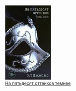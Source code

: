 ![](На%20пятьдесят%20оттенков%20темнее.jpg)  
[На пятьдесят оттенков темнее](На%20пятьдесят%20оттенков%20темнее.md)
